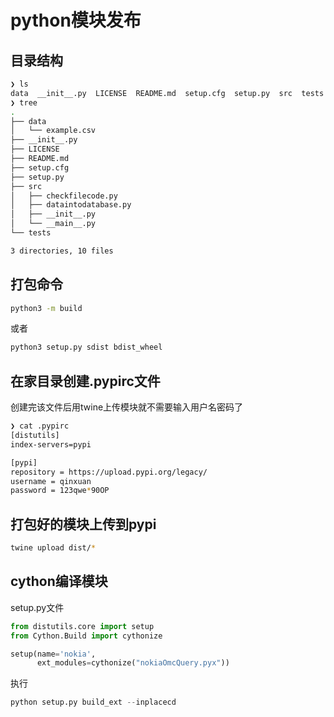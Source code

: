 # python模块发布

## 目录结构
```bash
❯ ls
data  __init__.py  LICENSE  README.md  setup.cfg  setup.py  src  tests
❯ tree
.
├── data
│   └── example.csv
├── __init__.py
├── LICENSE
├── README.md
├── setup.cfg
├── setup.py
├── src
│   ├── checkfilecode.py
│   ├── dataintodatabase.py
│   ├── __init__.py
│   └── __main__.py
└── tests

3 directories, 10 files
```

## 打包命令
```bash
python3 -m build
```
或者
```bash
python3 setup.py sdist bdist_wheel
```
## 在家目录创建.pypirc文件
创建完该文件后用twine上传模块就不需要输入用户名密码了
```bash
❯ cat .pypirc
[distutils]
index-servers=pypi

[pypi]
repository = https://upload.pypi.org/legacy/
username = qinxuan
password = 123qwe*90OP
```
## 打包好的模块上传到pypi
```bash
twine upload dist/*
```

## cython编译模块
setup.py文件
```python
from distutils.core import setup
from Cython.Build import cythonize

setup(name='nokia',
      ext_modules=cythonize("nokiaOmcQuery.pyx"))
```
执行
```python
python setup.py build_ext --inplacecd
```